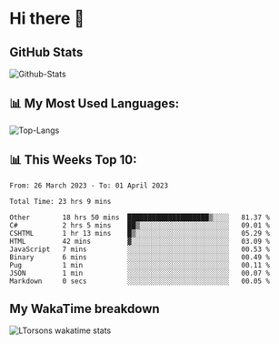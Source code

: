 # Hi there 👋

## GitHub Stats
![Github-Stats](https://github-readme-stats.vercel.app/api?username=ltorson&show_icons=true&theme=radical&count_private=true)

## 📊 My Most Used Languages:
![Top-Langs](https://github-readme-stats.vercel.app/api/top-langs/?username=LTorson&layout=compact&langs_count=10)

## 📊 This Weeks Top 10:
<!--START_SECTION:waka-->

```text
From: 26 March 2023 - To: 01 April 2023

Total Time: 23 hrs 9 mins

Other        18 hrs 50 mins  ████████████████████▒░░░░   81.37 %
C#           2 hrs 5 mins    ██▒░░░░░░░░░░░░░░░░░░░░░░   09.01 %
CSHTML       1 hr 13 mins    █▒░░░░░░░░░░░░░░░░░░░░░░░   05.29 %
HTML         42 mins         ▓░░░░░░░░░░░░░░░░░░░░░░░░   03.09 %
JavaScript   7 mins          ░░░░░░░░░░░░░░░░░░░░░░░░░   00.53 %
Binary       6 mins          ░░░░░░░░░░░░░░░░░░░░░░░░░   00.49 %
Pug          1 min           ░░░░░░░░░░░░░░░░░░░░░░░░░   00.11 %
JSON         1 min           ░░░░░░░░░░░░░░░░░░░░░░░░░   00.07 %
Markdown     0 secs          ░░░░░░░░░░░░░░░░░░░░░░░░░   00.05 %
```

<!--END_SECTION:waka-->

## My WakaTime breakdown
![LTorsons wakatime stats](https://github-readme-stats.vercel.app/api/wakatime?username=leetorson&line_height=21)
